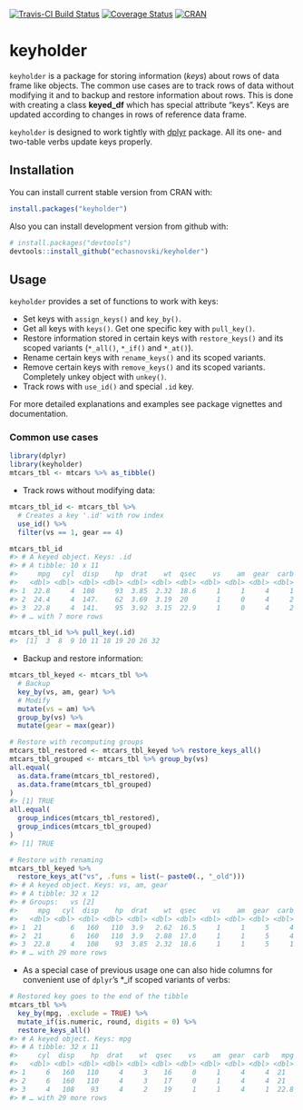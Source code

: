 
[![Travis-CI Build
Status](https://travis-ci.org/echasnovski/keyholder.svg?branch=master)](https://travis-ci.org/echasnovski/keyholder)
[![Coverage
Status](https://codecov.io/gh/echasnovski/keyholder/graph/badge.svg)](https://codecov.io/github/echasnovski/keyholder?branch=master)
[![CRAN](https://www.r-pkg.org/badges/version/keyholder?color=blue)](https://cran.r-project.org/package=keyholder)

# keyholder

`keyholder` is a package for storing information (*keys*) about rows of
data frame like objects. The common use cases are to track rows of data
without modifying it and to backup and restore information about rows.
This is done with creating a class **keyed\_df** which has special
attribute “keys”. Keys are updated according to changes in rows of
reference data frame.

`keyholder` is designed to work tightly with
[dplyr](http://dplyr.tidyverse.org/) package. All its one- and two-table
verbs update keys properly.

## Installation

You can install current stable version from CRAN with:

``` r
install.packages("keyholder")
```

Also you can install development version from github with:

``` r
# install.packages("devtools")
devtools::install_github("echasnovski/keyholder")
```

## Usage

`keyholder` provides a set of functions to work with keys:

  - Set keys with `assign_keys()` and `key_by()`.
  - Get all keys with `keys()`. Get one specific key with `pull_key()`.
  - Restore information stored in certain keys with `restore_keys()` and
    its scoped variants (`*_all()`, `*_if()` and `*_at()`).
  - Rename certain keys with `rename_keys()` and its scoped variants.
  - Remove certain keys with `remove_keys()` and its scoped variants.
    Completely unkey object with `unkey()`.
  - Track rows with `use_id()` and special `.id` key.

For more detailed explanations and examples see package vignettes and
documentation.

### Common use cases

``` r
library(dplyr)
library(keyholder)
mtcars_tbl <- mtcars %>% as_tibble()
```

  - Track rows without modifying data:

<!-- end list -->

``` r
mtcars_tbl_id <- mtcars_tbl %>%
  # Creates a key '.id' with row index
  use_id() %>%
  filter(vs == 1, gear == 4)

mtcars_tbl_id
#> # A keyed object. Keys: .id 
#> # A tibble: 10 x 11
#>     mpg   cyl  disp    hp  drat    wt  qsec    vs    am  gear  carb
#>   <dbl> <dbl> <dbl> <dbl> <dbl> <dbl> <dbl> <dbl> <dbl> <dbl> <dbl>
#> 1  22.8     4  108     93  3.85  2.32  18.6     1     1     4     1
#> 2  24.4     4  147.    62  3.69  3.19  20       1     0     4     2
#> 3  22.8     4  141.    95  3.92  3.15  22.9     1     0     4     2
#> # … with 7 more rows

mtcars_tbl_id %>% pull_key(.id)
#>  [1]  3  8  9 10 11 18 19 20 26 32
```

  - Backup and restore information:

<!-- end list -->

``` r
mtcars_tbl_keyed <- mtcars_tbl %>%
  # Backup
  key_by(vs, am, gear) %>%
  # Modify
  mutate(vs = am) %>%
  group_by(vs) %>%
  mutate(gear = max(gear))

# Restore with recomputing groups
mtcars_tbl_restored <- mtcars_tbl_keyed %>% restore_keys_all()
mtcars_tbl_grouped <- mtcars_tbl %>% group_by(vs)
all.equal(
  as.data.frame(mtcars_tbl_restored),
  as.data.frame(mtcars_tbl_grouped)
)
#> [1] TRUE
all.equal(
  group_indices(mtcars_tbl_restored),
  group_indices(mtcars_tbl_grouped)
)
#> [1] TRUE

# Restore with renaming
mtcars_tbl_keyed %>%
  restore_keys_at("vs", .funs = list(~ paste0(., "_old")))
#> # A keyed object. Keys: vs, am, gear 
#> # A tibble: 32 x 12
#> # Groups:   vs [2]
#>     mpg   cyl  disp    hp  drat    wt  qsec    vs    am  gear  carb vs_old
#>   <dbl> <dbl> <dbl> <dbl> <dbl> <dbl> <dbl> <dbl> <dbl> <dbl> <dbl>  <dbl>
#> 1  21       6   160   110  3.9   2.62  16.5     1     1     5     4      0
#> 2  21       6   160   110  3.9   2.88  17.0     1     1     5     4      0
#> 3  22.8     4   108    93  3.85  2.32  18.6     1     1     5     1      1
#> # … with 29 more rows
```

  - As a special case of previous usage one can also hide columns for
    convenient use of `dplyr`’s \*\_if scoped variants of verbs:

<!-- end list -->

``` r
# Restored key goes to the end of the tibble
mtcars_tbl %>%
  key_by(mpg, .exclude = TRUE) %>%
  mutate_if(is.numeric, round, digits = 0) %>%
  restore_keys_all()
#> # A keyed object. Keys: mpg 
#> # A tibble: 32 x 11
#>     cyl  disp    hp  drat    wt  qsec    vs    am  gear  carb   mpg
#>   <dbl> <dbl> <dbl> <dbl> <dbl> <dbl> <dbl> <dbl> <dbl> <dbl> <dbl>
#> 1     6   160   110     4     3    16     0     1     4     4  21  
#> 2     6   160   110     4     3    17     0     1     4     4  21  
#> 3     4   108    93     4     2    19     1     1     4     1  22.8
#> # … with 29 more rows
```
